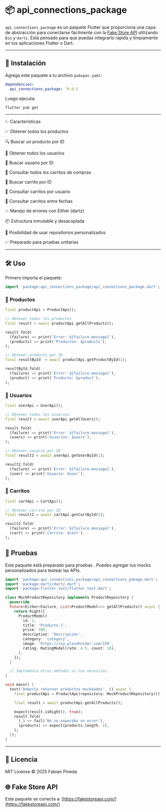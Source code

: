 # 📦 api_connections_package

`api_connections_package` es un paquete Flutter que proporciona una capa de abstracción para conectarse fácilmente con la [Fake Store API](https://fakestoreapi.com/) utilizando `Dio` y `dartz`. Está pensado para que puedas integrarlo rápida y limpiamente en tus aplicaciones Flutter o Dart.

---

## 🚀 Instalación

Agrega este paquete a tu archivo `pubspec.yaml`:

```yaml
dependencies:
  api_connections_package: ^0.0.1
```

Luego ejecuta:

```bash
flutter pub get
```


---
✨ Características


✅ Obtener todos los productos

🔍 Buscar un producto por ID

👤 Obtener todos los usuarios

👤 Buscar usuario por ID

🛒 Consultar todos los carritos de compras

🛒 Buscar carrito por ID

🛒 Consultar carritos por usuario

📅 Consultar carritos entre fechas

💥 Manejo de errores con Either (dartz)

📦 Estructura inmutable y desacoplada

🔄 Posibilidad de usar repositorios personalizados

✅ Preparado para pruebas unitarias
    
---



## 🛠️ Uso

Primero importa el paquete:

```dart
import 'package:api_connections_package/api_connections_package.dart';
```


### 🔹 Productos

```dart
final productApi = ProductApi();

// Obtener todos los productos
final result = await productApi.getAllProducts();

result.fold(
  (failure) => print('Error: ${failure.message}'),
  (products) => print('Productos: $products'),
);

// Obtener producto por ID
final resultById  = await productApi.getProductById(1);

resultById.fold(
  (failure) => print('Error: ${failure.message}'),
  (product) => print('Producto: $product'),
);
```

### 🔹 Usuarios

```dart
final userApi = UserApi();

// Obtener todos los usuarios
final result = await userApi.getAllUsers();

result.fold(
  (failure) => print('Error: ${failure.message}'),
  (users) => print('Usuarios: $users'),
);

// Obtener usuario por ID
final result2 = await userApi.getUserById(1);

result2.fold(
  (failure) => print('Error: ${failure.message}'),
  (user) => print('Usuario: $user'),
);
```

### 🔹 Carritos

```dart
final cartApi = CartApi();

// Obtener carrito por ID
final result2 = await cartApi.getCartById(2);

result2.fold(
  (failure) => print('Error: ${failure.message}'),
  (cart) => print('Carrito: $cart'),
);
```



## 🧪 Pruebas

Este paquete está preparado para pruebas . Puedes agregar tus mocks personalizados para testear las APIs.

```dart
import 'package:api_connections_package/api_connections_pakage.dart';
import 'package:dartz/dartz.dart';
import 'package:flutter_test/flutter_test.dart';

class MockProductRepository implements ProductRepository {
  @override
  Future<Either<Failure, List<ProductModel>>> getAllProducts() async {
    return Right([
      ProductModel(
        id: 1,
        title: 'Producto 1',
        price: 100,
        description: 'Descripción',
        category: 'category',
        image: 'https://via.placeholder.com/150',
        rating: RatingModel(rate: 4.5, count: 10),
      ),
    ]);
  }

  // Implementa otros métodos si los necesitas
}

void main() {
  test('Debería retornar productos mockeados', () async {
    final productApi = ProductApi(repository: MockProductRepository());

    final result = await productApi.getAllProducts();

    expect(result.isRight(), true);
    result.fold(
      (_) => fail('No se esperaba un error'),
      (products) => expect(products.length, 1),
    );
  });
}
```


---

## 📄 Licencia

MIT License © 2025 Fabian Pineda


## 🌐 Fake Store API

Este paquete se conecta a: [https://fakestoreapi.com/](https://fakestoreapi.com/)